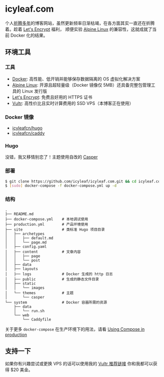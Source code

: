 # icyleaf.com

个人[折腾多年][blog-history-link]的博客网站，虽然更新频率日渐枯竭，在各方面其实一直还在折腾着。趁着 [Let's Encrypt][let-encrypt-link] 福利，
顺便实验 [Alpine Linux][alpine-link] 的兼容性，这就成就了当前 Docker 化的结果。

## 环境工具

### 工具

- [Docker][docker-link]: 高性能、低开销并能够保存数据隔离的 OS 虚拟化解决方案
- [Alpine Linux][alpine-link]: 开源且超轻量级（Docker 镜像仅 5MB）还具备完整包管理工具的 Linux 发行版
- [Let's Encrypt][let-encrypt-link]: 免费且好用的 HTTPS 证书
- [Vultr][vultr-link]: 高性价比且实时计算费用的 SSD VPS（本博客正在使用）

### Docker 镜像

- [icyleafcn/hugo][icyleaf-hugo-link]
- [icyleafcn/caddy][icyleaf-caddy-link]

### Hugo

没错，我又移情别恋了！主题使用自改的 [Casper](http://github.com/icyleaf/hugo-theme-casper)

### 部署

```bash
$ git clone https://github.com/icyleaf/icyleaf.com.git && cd icyleaf.com
$ [sudo] docker-compose -f docker-compose.yml up -d
```

### 结构

```
.
├── README.md
├── docker-compose.yml    # 本地调试使用
├── production.yml        # 产品环境使用
├── site                  # 类标准 Hugo 项目目录
│   ├── archetypes
│   │   ├── default.md
│   │   └── page.md
│   ├── config.yaml
│   ├── content           # 文章内容
│   │   ├── page
│   │   └── post
│   ├── data
│   ├── layouts
│   ├── logs              # Docker 生成的 http 日志
│   ├── public            # 生成的静态文件目录
│   ├── static
│   │   └── images
│   └── themes            # 主题
│       └── casper
└── system                # Docker 容器所需的资源
    ├── data
    │   └── run.sh
    └── web
        └── Caddyfile
```

关于更多 `docker-compose` 在生产环境下的用法，请看 [Using Compose in production][compose-production-link]

## 支持一下

如果你有兴趣尝试或更换 VPS 的话可以使用我的 [Vultr 推荐链接][vultr-affiliate-link] 你和我都可以获得 $20 美金。

[blog-history-link]: http://icyleaf.com/2015/12/a-history-of-blog-migration/
[let-encrypt-link]: https://letsencrypt.org/
[alpine-link]: http://www.alpinelinux.org/
[docker-link]: https://www.docker.com/
[vultr-link]: https://www.vultr.com/
[vultr-affiliate-link]: http://www.vultr.com/?ref=6863897
[letsencrypt-post-link]: https://imququ.com/post/letsencrypt-certificate.html
[icyleaf-hugo-link]: https://github.com/icyleaf/docker-images/tree/master/hugo
[icyleaf-caddy-link]: https://github.com/icyleaf/docker-images/tree/master/caddy
[ngix-proxy-ssl-link]: https://github.com/JrCs/docker-letsencrypt-nginx-proxy-companion
[compose-production-link]: https://docs.docker.com/compose/production/